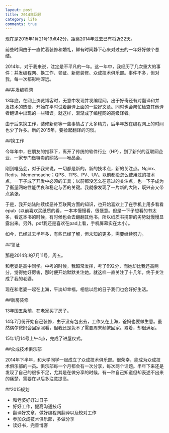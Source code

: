 ```yaml
---
layout: post
title: 2014年回顾
category: life
comments: true
---
```


现在是2015年1月21号19点42分，距离2014年过去已有将近22天。

前些时间由于一直忙着装修和婚礼，鲜有时间静下心来对过去的一年好好做个总结。

2014年，对于我来说，注定是不平凡的一年。这一年中，我经历了几次重大的事件：并发编程网、换工作、领证、新房装修、众成技术俱乐部。事件不多，但对我，每一次都影响深远。

##并发编程网

13年底，在网上浏览博客时，无意中发现并发编程网。出于好奇还有对翻译和并发技术的热爱，开始在平时试着翻译上面的一些好文章。同时也会帮忙检查其他译者翻译中出现的一些错误。就这样，渐渐成了编程网的高级译者。

由于后来换工作，装修新房等一些事情占了太多精力，后半年放在编程网上的时间也少了许多。新的2015年，要捡起翻译的习惯。

##换工作

今年年中，在朋友的推荐下，离开了传统的软件行业（HP），到了新兴的互联网企业，一家专门做特卖的网站——唯品会。

刚到唯品会，对于我来说，一切都是新的。新的技术点，新的关注点。Nginx、Redis、Mememcache；QPS、TPS、PV、UV。以前都没怎么使用过的技术点，一下子成了开发中必须的工具；以前都没怎么在意过的关注点，也一下子成为了衡量网站性能优良和稳定与否的关键。我就像发现了一片新的大陆，既兴奋又带点紧张。

于是，我开始陆陆续续恶补互联网方面的知识，也开始喜欢上了在手机上用多看看epub（以前喜欢买纸质的看，一本本慢慢看，很惬意。但是一下子想看的书太多，看这本书的时候，有时候也会去翻翻其他书，所以纸质书携带的劣势就慢慢显露出来。另外，pdf我还是喜欢在pad上看，手机屏幕实在太小）。

如今，已经过去半年多，有些已经了解，但未知的更多，需要继续努力。

##领证

那是2014年的7月11号，周五。

和老婆是高中同学。中考的时候，我超常发挥，考了692分，而她却比我还高两分，觉得她好厉害，那时便开始默默关注她。就这样一直关注了十几年，终于关注成了我的老婆。

现在和老婆一起在上海，平淡却幸福，相信以后的日子我们也会好好生活。

##新房装修

13年国五条前，在老家买了房子。

14年7月份开始自己装修，由于没有包出去，工作又在上海，爸妈也要做生意。虽然偶尔爸妈会回家照看，但我还是免不了需要周末频繁回家。累着，却很满足。

15年1月14号上午4点，完成了进屋仪式。

##众成技术俱乐部

2014年下半年，和大学同学一起成立了众成技术俱乐部。很荣幸，能成为众成技术俱乐部的一员。俱乐部每一个月都会有一次分享，每次两个话题。半年下来还是发现了自己的很多不足，尤其是在做分享的时候，有一种自己知道但却表述不出来的痛楚，需要在以后多注意提高。

##2015规划

- 和老婆好好过日子
- 好好工作，提高沟通技巧
- 翻译好文章，做好编程网翻译以及校对工作
- 参加众成技术俱乐部，多做分享
- 读好书，完善博客
